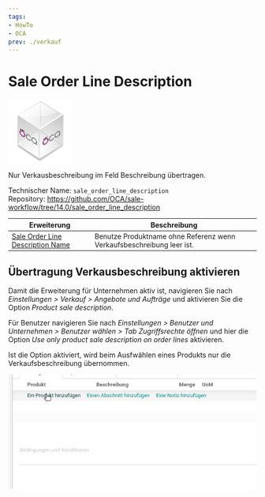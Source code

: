 ```yaml
---
tags:
- HowTo
- OCA
prev: ./verkauf
---
```

# Sale Order Line Description
![icon_oca_app](assets/icon_oca_app.png)

Nur Verkausbeschreibung im Feld Beschreibung übertragen.

Technischer Name: `sale_order_line_description`\
Repository: <https://github.com/OCA/sale-workflow/tree/14.0/sale_order_line_description>

| Erweiterung                          | Beschreibung                                                          |
| ------------------------------------ | --------------------------------------------------------------------- |
| [Sale Order Line Description Name](Sale%20Order%20Line%20Description%20Name.md) | Benutze Produktname ohne Referenz wenn Verkaufsbeschreibung leer ist. |

## Übertragung Verkausbeschreibung aktivieren

Damit die Erweiterung für Unternehmen aktiv ist, navigieren Sie nach *Einstellungen > Verkauf > Angebote und Aufträge* und aktivieren Sie die Option *Product sale description*.

Für Benutzer navigieren Sie nach *Einstellungen > Benutzer und Unternehmen > Benutzer wählen > Tab Zugriffsrechte öffnen* und hier die Option *Use only product sale description on order lines* aktivieren.

Ist die Option aktiviert, wird beim Ausfwählen eines Produkts nur die Verkaufsbeschreibung übernommen.

![Sale Order Line Description](assets/Sale%20Order%20Line%20Description.gif)